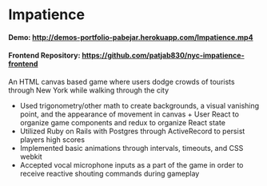 # Impatience
#### Demo: http://demos-portfolio-pabejar.herokuapp.com/Impatience.mp4
#### Frontend Repository: https://github.com/patjab830/nyc-impatience-frontend

An HTML canvas based game where users dodge crowds of tourists through New York while walking through the city
+ Used trigonometry/other math to create backgrounds, a visual vanishing point, and the appearance of movement in canvas + User React to organize game components and redux to organize React state
+ Utilized Ruby on Rails with Postgres through ActiveRecord to persist players high scores
+ Implemented basic animations through intervals, timeouts, and CSS webkit
+ Accepted vocal microphone inputs as a part of the game in order to receive reactive shouting commands during gameplay
